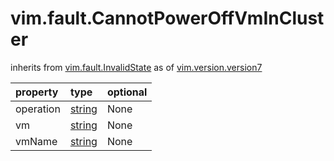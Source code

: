 vim.fault.CannotPowerOffVmInCluster
===================================
inherits from [vim.fault.InvalidState](docs/vim.fault.InvalidState.md)
as of [vim.version.version7](docs/vim.version.md)

| property | type | optional |
|:---------|:-----|:---------|
| operation | [string](string.md "string") | None |
| vm | [string](string.md "string") | None |
| vmName | [string](string.md "string") | None |
